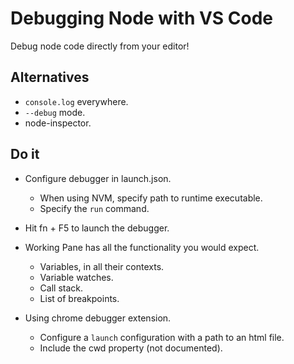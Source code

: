 # Debugging Node with VS Code

Debug node code directly from your editor!

## Alternatives

* `console.log` everywhere.
* `--debug` mode.
* node-inspector.

## Do it

* Configure debugger in launch.json.
  * When using NVM, specify path to runtime executable.
  * Specify the `run` command.

* Hit fn + F5 to launch the debugger.

* Working Pane has all the functionality you would expect.
  * Variables, in all their contexts.
  * Variable watches.
  * Call stack.
  * List of breakpoints.

* Using chrome debugger extension.
  * Configure a `launch` configuration with a path to an html file.
  * Include the cwd property (not documented).

